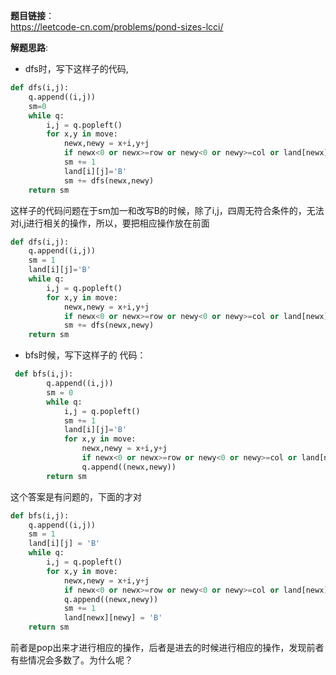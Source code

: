 **题目链接**：  
https://leetcode-cn.com/problems/pond-sizes-lcci/

**解题思路**:
* dfs时，写下这样子的代码,
```python
def dfs(i,j):
    q.append((i,j))
    sm=0
    while q:
        i,j = q.popleft()
        for x,y in move:
            newx,newy = x+i,y+j
            if newx<0 or newx>=row or newy<0 or newy>=col or land[newx][newy]!=0 or land[newx][newy]=='B':continue
            sm += 1
            land[i][j]='B'
            sm += dfs(newx,newy)
    return sm
```
这样子的代码问题在于sm加一和改写B的时候，除了i,j，四周无符合条件的，无法对i,j进行相关的操作，所以，要把相应操作放在前面
```python
def dfs(i,j):
    q.append((i,j))
    sm = 1
    land[i][j]='B'
    while q:
        i,j = q.popleft()
        for x,y in move:
            newx,newy = x+i,y+j
            if newx<0 or newx>=row or newy<0 or newy>=col or land[newx][newy]!=0 or land[newx][newy]=='B':continue
            sm += dfs(newx,newy)
    return sm
```
* bfs时候，写下这样子的 代码：
```python
 def bfs(i,j):
        q.append((i,j))
        sm = 0
        while q:
            i,j = q.popleft()
            sm += 1
            land[i][j]='B'
            for x,y in move:
                newx,newy = x+i,y+j
                if newx<0 or newx>=row or newy<0 or newy>=col or land[newx][newy]!=0 or land[newx][newy]=='B':continue  
                q.append((newx,newy))
        return sm

```
这个答案是有问题的，下面的才对
```python
def bfs(i,j):
    q.append((i,j))
    sm = 1
    land[i][j] = 'B'
    while q:
        i,j = q.popleft()               
        for x,y in move:
            newx,newy = x+i,y+j
            if newx<0 or newx>=row or newy<0 or newy>=col or land[newx][newy]!=0 or land[newx][newy]=='B':continue  
            q.append((newx,newy))
            sm += 1
            land[newx][newy] = 'B'
    return sm
```
前者是pop出来才进行相应的操作，后者是进去的时候进行相应的操作，发现前者有些情况会多数了。为什么呢？



